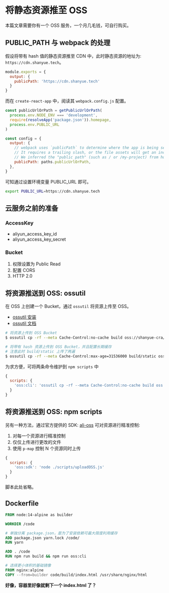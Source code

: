 # 将静态资源推至 OSS

本篇文章需要你有一个 OSS 服务，一个月几毛钱，可自行购买。

## PUBLIC_PATH 与 webpack 的处理

假设将带有 hash 值的静态资源推至 CDN 中，此时静态资源的地址为: `https://cdn.shanyue.tech`。

``` js
module.exports = {
  output: {
    publicPath: 'https://cdn.shanyue.tech'
  }
}
```

而在 `create-react-app` 中，阅读其 `webpack.config.js` 配置。

``` js
const publicUrlOrPath = getPublicUrlOrPath(
  process.env.NODE_ENV === 'development',
  require(resolveApp('package.json')).homepage,
  process.env.PUBLIC_URL
)

const config = {
  output: {
    // webpack uses `publicPath` to determine where the app is being served from.
    // It requires a trailing slash, or the file assets will get an incorrect path.
    // We inferred the "public path" (such as / or /my-project) from homepage.
    publicPath: paths.publicUrlOrPath,
  },
}
```

可知通过设置环境变量 PUBLIC_URL 即可。

``` bash
export PUBLIC_URL=https://cdn.shanyue.tech
```

## 云服务之前的准备

### AccessKey

+ aliyun_access_key_id
+ aliyun_access_key_secret

### Bucket

1. 权限设置为 Public Read
1. 配置 CORS
1. HTTP 2.0

## 将资源推送到 OSS: ossutil

在 OSS 上创建一个 Bucket，通过 `ossutil` 将资源上传至 OSS。

+ [ossutil 安装](https://help.aliyun.com/document_detail/120075.htm)
+ [ossutil 文档](https://help.aliyun.com/document_detail/50452.html)

``` bash
# 将资源上传到 OSS Bucket
$ ossutil cp -rf --meta Cache-Control:no-cache build oss://shanyue-cra/

# 将带有 hash 资源上传到 OSS Bucket，并且配置长期缓存
# 注意此时 build/static 上传了两遍
$ ossutil cp -rf --meta Cache-Control:max-age=31536000 build/static oss://shanyue-cra/static
```

为求方便，可将两条命令维护到 `npm scripts` 中

``` js
{
  scripts: {
    'oss:cli': 'ossutil cp -rf --meta Cache-Control:no-cache build oss://shanyue-cra/ && ossutil cp -rf --meta Cache-Control:max-age=31536000 build/static oss://shanyue-cra/static'
  }
}
```

## 将资源推送到 OSS: npm scripts

另有一种方法，通过官方提供的 SDK: [ali-oss](https://github.com/ali-sdk/ali-oss) 可对资源进行精准控制:

1. 对每一个资源进行精准控制
1. 仅仅上传进行更改的文件
1. 使用 `p-map` 控制 N 个资源同时上传

``` js
{
  scripts: {
    'oss:sdk': 'node ./scripts/uploadOSS.js'
  }
}
```

脚本此处省略。

## Dockerfile

``` dockerfile
FROM node:14-alpine as builder

WORKDIR /code

# 单独分离 package.json，是为了安装依赖可最大限度利用缓存
ADD package.json yarn.lock /code/
RUN yarn

ADD . /code
RUN npm run build && npm run oss:cli

# 选择更小体积的基础镜像
FROM nginx:alpine
COPY --from=builder code/build/index.html /usr/share/nginx/html
```

**好像，容器里好像就剩下一个 index.html 了？**

